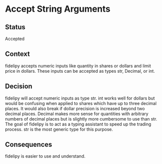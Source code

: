 # Accept String Arguments

## Status

Accepted

## Context

fidelipy accepts numeric inputs like quantity in shares or dollars and limit price in
dollars.  These inputs can be accepted as types str, Decimal, or int.

## Decision

fidelipy will accept numeric inputs as type str.  int works well for dollars but would
be confusing when applied to shares which have up to three decimal places.  It would
also break if dollar precision is increased beyond two decimal places.  Decimal makes
more sense for quantities with arbitrary numbers of decimal places but is slightly more
cumbersome to use than str.  The goal of fidelipy is to act as a typing assistant to
speed up the trading process.  str is the most generic type for this purpose.

## Consequences

fidelipy is easier to use and understand.
